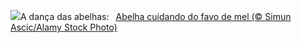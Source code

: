 ![](https://www.bing.com/th?id=OHR.HoneycombBee_PT-BR0168442685_UHD.jpg&w=1000)A dança das abelhas:&nbsp;&ensp;[Abelha cuidando do favo de mel (© Simun Ascic/Alamy Stock Photo)](https://www.bing.com/th?id=OHR.HoneycombBee_PT-BR0168442685_UHD.jpg)
<br><br/>
